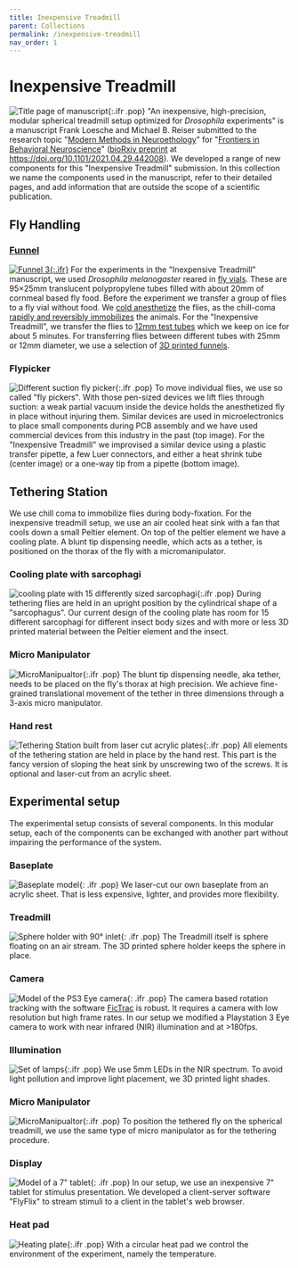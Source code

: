 ```yaml
---
title: Inexpensive Treadmill
parent: Collections
permalink: /inexpensive-treadmill
nav_order: 1
---
```


# Inexpensive Treadmill

![Title page of manuscript]({{site.baseurl}}/assets/img/Collection/title.png){:.ifr .pop}
"An inexpensive, high-precision, modular spherical treadmill setup optimized for *Drosophila* experiments" is a manuscript Frank Loesche and Michael B. Reiser submitted to the research topic "[Modern Methods in Neuroethology](https://www.frontiersin.org/research-topics/12605/modern-methods-in-neuroethology)" for "[Frontiers in Behavioral Neuroscience](https://www.frontiersin.org/journals/behavioral-neuroscience)" ([bioRxiv preprint](https://www.biorxiv.org/content/10.1101/2021.04.29.442008v1) at <https://doi.org/10.1101/2021.04.29.442008>). We developed a range of new components for this "Inexpensive Treadmill" submission. In this collection we name the components used in the manuscript, refer to their detailed pages, and add information that are outside the scope of a scientific publication.

## Fly Handling

### [Funnel]({{site.baseurl}}/tether/funnels)

[![Funnel 3]({{site.baseurl}}/assets/img/Tethering/Funnels/Funnel_fly-vial-to-12mm-tube.png){:.ifr}]({{site.baseurl}}/tether/funnels)
For the experiments in the "Inexpensive Treadmill" manuscript, we used *Drosophila melanogaster* reared in [fly vials](https://flystuff.com/drosophila-products/vials/). These are 95×25mm translucent polypropylene tubes filled with about 20mm of cornmeal based fly food. Before the experiment we transfer a group of flies to a fly vial without food. We [cold anesthetize](https://doi.org/10.1242/jeb.098442) the flies, as the chill-coma [rapidly and reversibly immobilizes](https://doi.org/10.1086/320429) the animals. For the "Inexpensive Treadmill", we transfer the flies to [12mm test tubes](https://en.wikipedia.org/wiki/Test_tube#Biosciences) which we keep on ice for about 5 minutes. For transferring flies between different tubes with 25mm or 12mm diameter, we use a selection of [3D printed funnels]({{site.baseurl}}/tether/funnels).

### Flypicker

![Different suction fly picker]({{site.baseurl}}/assets/img/Tethering/Flypicker/Flypickers.jpg){:.ifr .pop}
To move individual flies, we use so called "fly pickers". With those pen-sized devices we lift flies through suction: a weak partial vacuum inside the device holds the anesthetized fly in place without injuring them. Similar devices are used in microelectronics to place small components during PCB assembly and we have used commercial devices from this industry in the past (top image). For the "Inexpensive Treadmill" we improvised a similar device using a plastic transfer pipette, a few Luer connectors, and either a heat shrink tube (center image) or a one-way tip from a pipette (bottom image). <!-- TODO: add page and description on how to produce this -->

## Tethering Station

We use chill coma to immobilize flies during body-fixation. For the inexpensive treadmill setup, we use an air cooled heat sink with a fan that cools down a small Peltier element. On top of the peltier element we have a cooling plate. A blunt tip dispensing needle, which acts as a tether, is positioned on the thorax of the fly with a micromanipulator.

### Cooling plate with sarcophagi

![cooling plate with 15 differently sized sarcophagi]({{site.baseurl}}/assets/img/Tethering/Sarcophagus/Sarcophagus_platform_15.png){:.ifr .pop}
During tethering flies are held in an upright position by the cylindrical shape of a "sarcophagus". Our current design of the cooling plate has room for 15 different sarcophagi for different insect body sizes and with more or less 3D printed material between the Peltier element and the insect.

### Micro Manipulator

![MicroManipualtor]({{site.baseurl}}/assets/img/Tethering/MicroManipulator/MicroManipulator_Assembly_Figure2.png){:.ifr .pop}
The blunt tip dispensing needle, aka tether, needs to be placed on the fly's thorax at high precision. We achieve fine-grained translational movement of the tether in three dimensions through a 3-axis micro manipulator.

### Hand rest

![Tethering Station built from laser cut acrylic plates]({{site.baseurl}}/assets/img/Tethering/Tethering-Station/Tethering-Station_cut_simplified.png){:.ifr .pop}
All elements of the tethering station are held in place by the hand rest. This part is the fancy version of sloping the heat sink by unscrewing two of the screws. It is optional and laser-cut from an acrylic sheet.

## Experimental setup

The experimental setup consists of several components. In this modular setup, each of the components can be exchanged with another part without impairing the performance of the system.

### Baseplate

![Baseplate model]({{site.baseurl}}/assets/img/Miscellaneous/Baseplate/Baseplate.png){: .ifr .pop}
We laser-cut our own baseplate from an acrylic sheet. That is less expensive, lighter, and provides more flexibility.

### Treadmill

![Sphere holder with 90° inlet]({{site.baseurl}}/assets/img/Walking-Setup/Treadmill_Sphere_Holder/Treadmill_Sphere_Holder_9mm-ball_90deg.png){: .ifr .pop}
The Treadmill itself is sphere floating on an air stream. The 3D printed sphere holder keeps the sphere in place. 

### Camera

![Model of the PS3 Eye camera]({{site.baseurl}}/assets/img/Miscellaneous/PS3-Eye/PS3-Eye.png){: .ifr .pop}
The camera based rotation tracking with the software [FicTrac](https://github.com/rjdmoore/fictrac) is robust. It requires a camera with low resolution but high frame rates. In our setup we modified a Playstation 3 Eye camera to work with near infrared (NIR) illumination and at >180fps.

### Illumination

![Set of lamps]({{site.baseurl}}/assets/img/Walking-Setup/Lamp_LED_5mm/illumination-lamps.png){:.ifr .pop}
We use 5mm LEDs in the NIR spectrum. To avoid light pollution and improve light placement, we 3D printed light shades.

### Micro Manipulator

![MicroManipualtor]({{site.baseurl}}/assets/img/Tethering/MicroManipulator/MicroManipulator_Assembly_Figure2.png){:.ifr .pop}
To position the tethered fly on the spherical treadmill, we use the same type of micro manipulator as for the tethering procedure.

### Display

![Model of a 7" tablet]({{site.baseurl}}/assets/img/Miscellaneous/Tablet/FireTablet.png){: .ifr .pop}
In our setup, we use an inexpensive 7" tablet for stimulus presentation. We developed a client-server software "FlyFlix" to stream stimuli to a client in the tablet's web browser. 

### Heat pad

![Heating plate]({{site.baseurl}}/assets/img/Miscellaneous/Baseplate/Heating-Base.png){:.ifr .pop}
With a circular heat pad we control the environment of the experiment, namely the temperature. 